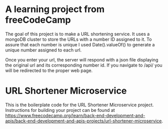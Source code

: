 # A learning project from freeCodeCamp

The goal of this project is to make a URL shortening service.
It uses a mongoDB cluster to store the URLs with a number ID assigned to it.
To assure that each number is unique I used Date().valueOf() to generate a unique number assigned to each url.

Once you enter your url, the server will respond with a json file displaying the original url and its corresponding number id. If you navigate to /api/<number> you will be redirected to the proper web page.


# URL Shortener Microservice

This is the boilerplate code for the URL Shortener Microservice project. Instructions for building your project can be found at https://www.freecodecamp.org/learn/back-end-development-and-apis/back-end-development-and-apis-projects/url-shortener-microservice.
